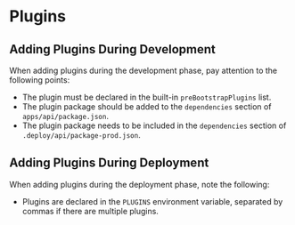 # Plugins

## Adding Plugins During Development

When adding plugins during the development phase, pay attention to the following points:

- The plugin must be declared in the built-in `preBootstrapPlugins` list.
- The plugin package should be added to the `dependencies` section of `apps/api/package.json`.
- The plugin package needs to be included in the `dependencies` section of `.deploy/api/package-prod.json`.

## Adding Plugins During Deployment

When adding plugins during the deployment phase, note the following:

- Plugins are declared in the `PLUGINS` environment variable, separated by commas if there are multiple plugins.
